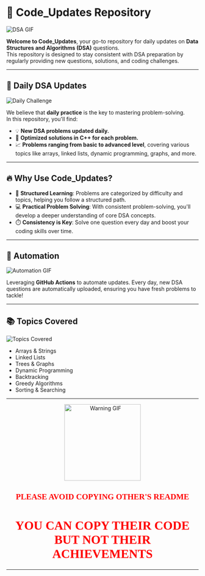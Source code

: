 # 🚀 **Code_Updates Repository**

![DSA GIF](https://media.giphy.com/media/qgQUggAC3Pfv687qPC/giphy.gif)

**Welcome to Code_Updates**, your go-to repository for daily updates on **Data Structures and Algorithms (DSA)** questions.  
This repository is designed to stay consistent with DSA preparation by regularly providing new questions, solutions, and coding challenges.

---

## 📅 **Daily DSA Updates**

![Daily Challenge](https://media.giphy.com/media/3o7aD2saalBwwftBIY/giphy.gif)

We believe that **daily practice** is the key to mastering problem-solving.  
In this repository, you'll find:
- 💡 **New DSA problems updated daily.**
- 🔑 **Optimized solutions in C++ for each problem.**
- 📈 **Problems ranging from basic to advanced level**, covering various topics like arrays, linked lists, dynamic programming, graphs, and more.

---

## 🔥 **Why Use Code_Updates?**

- 📝 **Structured Learning**: Problems are categorized by difficulty and topics, helping you follow a structured path.
- 💻 **Practical Problem Solving**: With consistent problem-solving, you'll develop a deeper understanding of core DSA concepts.
- ⏱️ **Consistency is Key**: Solve one question every day and boost your coding skills over time.

---

## 🤖 **Automation**

![Automation GIF](https://media.giphy.com/media/LmNwrBhejkK9EFP504/giphy.gif)

Leveraging **GitHub Actions** to automate updates. Every day, new DSA questions are automatically uploaded, ensuring you have fresh problems to tackle!

---

## 📚 **Topics Covered**

![Topics Covered](https://media.giphy.com/media/fwbzI2kV3Qrlpkh59e/giphy.gif)

- Arrays & Strings
- Linked Lists
- Trees & Graphs
- Dynamic Programming
- Backtracking
- Greedy Algorithms
- Sorting & Searching

---

<div align="center">
  <img src="https://i.giphy.com/media/v1.Y2lkPTc5MGI3NjExdzYwbTdzaGR2N2Rzcm1hOHkyOHZyZWlmc2Z4bXdtN250anZlOGIyYyZlcD12MV9pbnRlcm5hbF9naWZfYnlfaWQmY3Q9Zw/26his6ZeMjoxEKhlS/giphy.gif" alt="Warning GIF" width="200" height="200">
  <h2 style="color:red; font-family:'Comic Sans MS';">PLEASE AVOID COPYING OTHER'S README</h2>
  <h1 style="color:red; font-family:'Comic Sans MS'; font-size: 2rem;">YOU CAN COPY THEIR CODE BUT NOT THEIR ACHIEVEMENTS</h1>
</div>

---